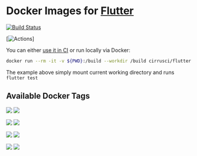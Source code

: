 # Docker Images for [Flutter](https://flutter.dev/) 

[![Build Status](https://api.cirrus-ci.com/github/cirruslabs/docker-images-flutter.svg)](https://cirrus-ci.com/github/cirruslabs/docker-images-flutter)

[![Actions](https://github.com/guardezi/docker-images-flutter/actions/workflows/docker-image.yml/badge.svg)]


You can either [use it in CI](https://cirrus-ci.org/examples/#flutter) or run locally via Docker:

```bash
docker run --rm -it -v ${PWD}:/build --workdir /build cirrusci/flutter:stable flutter test
```

The example above simply mount current working directory and runs `flutter test`

## Available Docker Tags

[![](https://images.microbadger.com/badges/version/cirrusci/flutter:latest.svg)](https://microbadger.com/images/cirrusci/flutter:latest) [![](https://images.microbadger.com/badges/image/cirrusci/flutter:latest.svg)](https://microbadger.com/images/cirrusci/flutter:latest)

[![](https://images.microbadger.com/badges/version/cirrusci/flutter:stable.svg)](https://microbadger.com/images/cirrusci/flutter:stable) [![](https://images.microbadger.com/badges/image/cirrusci/flutter:stable.svg)](https://microbadger.com/images/cirrusci/flutter:stable)

[![](https://images.microbadger.com/badges/version/cirrusci/flutter:beta.svg)](https://microbadger.com/images/cirrusci/flutter:beta) [![](https://images.microbadger.com/badges/image/cirrusci/flutter:beta.svg)](https://microbadger.com/images/cirrusci/flutter:beta)

[![](https://images.microbadger.com/badges/version/cirrusci/flutter:dev.svg)](https://microbadger.com/images/cirrusci/flutter:dev) [![](https://images.microbadger.com/badges/image/cirrusci/flutter:dev.svg)](https://microbadger.com/images/cirrusci/flutter:dev)
